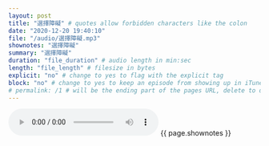 ```yaml
---
layout: post
title: "選擇障礙" # quotes allow forbidden characters like the colon
date: "2020-12-20 19:40:10"
file: "/audio/選擇障礙.mp3"
shownotes: "選擇障礙"
summary: "選擇障礙"
duration: "file_duration" # audio length in min:sec
length: "file_length" # filesize in bytes
explicit: "no" # change to yes to flag with the explicit tag
block: "no" # change to yes to keep an episode from showing up in iTunes
# permalink: /1 # will be the ending part of the pages URL, delete to default to the title
---
```


<audio controls>
<source src="{{site.url}}{{site.baseurl}}{{ page.file }}" type="audio/x-mp3">
Your browser does not support the audio element.
</audio>
{{ page.shownotes }}
